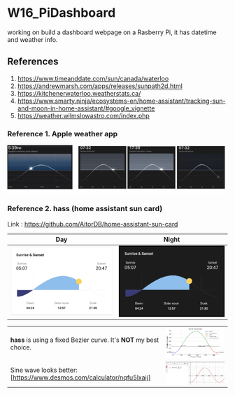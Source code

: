 # W16_PiDashboard

working on build a dashboard webpage on a Rasberry Pi, it has datetime and weather info.

## References

1. https://www.timeanddate.com/sun/canada/waterloo
2. https://andrewmarsh.com/apps/releases/sunpath2d.html
3. https://kitchenerwaterloo.weatherstats.ca/
4. https://www.smarty.ninja/ecosystems-en/home-assistant/tracking-sun-and-moon-in-home-assistant/#google_vignette
5. https://weather.wilmslowastro.com/index.php

### Reference 1. Apple weather app

![apple weather app](./90-markdown-resources/7-apple%20weather%20app%20example.png)

### Reference 2. hass (home assistant sun card)

Link : https://github.com/AitorDB/home-assistant-sun-card

| Day                                            | Night                                              |
| ---------------------------------------------- | -------------------------------------------------- |
| ![day](./90-markdown-resources/4-hass-day.png) | ![night](./90-markdown-resources/5-hass-night.png) |

|                                                                        |                                                                     |
| ---------------------------------------------------------------------- | ------------------------------------------------------------------- |
| **hass** is using a fixed Bezier curve. It's **NOT** my best choice.   | ![hass sun path](./90-markdown-resources/3-hass-sun-trajectory.png) |
| Sine wave looks better: [https://www.desmos.com/calculator/nqfu5lxaij] | ![sine wave](./90-markdown-resources/15-sine-wave.png)              |
